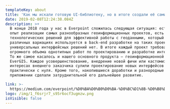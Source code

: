 ```yaml
---
templateKey: about
title: 'Как мы искали готовую UI-библиотеку, но в итоге создали её сами'
date: 2019-02-08T12:24:38.084Z
description: >+
  В конце 2018 года у нас в Everpoint сложилась следующая ситуация: есть большой
  опыт реализации самых разнообразных геоинформационных проектов, есть набор
  технологических решений для эффективной работы с геоданными, который в
  различных вариациях используется в back-end разработке на таких проектах, а
  универсальных интерфейсных решений нет. В итоге каждый проект требовал
  огромного объема однотипных работ по проектированию и разработке интерфейса.
  То же самое касалось и нашего основного продукта — геоинформационной платформы
  EverGIS. Каждое усовершенствование, внедрение новой фичи или кастомизация в
  интересах внешнего заказчика сулили проектирование новых интерфейсов
  практически с нуля. Кроме того, накопившиеся доработки и разнородные модули в
  приложении сделали затруднительной его дальнейшее развитие.

link: >-
  https://medium.com/everpoint/%D0%BA%D0%B0%D0%BA-%D0%BC%D1%8B-%D0%B8%D1%81%D0%BA%D0%B0%D0%BB%D0%B8-%D0%B3%D0%BE%D1%82%D0%BE%D0%B2%D1%83%D1%8E-ui-%D0%B1%D0%B8%D0%B1%D0%BB%D0%B8%D0%BE%D1%82%D0%B5%D0%BA%D1%83-%D0%BD%D0%BE-%D0%B2-%D0%B8%D1%82%D0%BE%D0%B3%D0%B5-%D1%81%D0%BE%D0%B7%D0%B4%D0%B0%D0%BB%D0%B8-%D0%B5%D1%91-%D1%81%D0%B0%D0%BC%D0%B8-a53e5f14a35f
logo: /img/1_f6srjr7_s95r6ocf3ugmzw.png
isVisible: false
---
```


